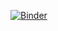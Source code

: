 [![Binder](https://binder.pangeo.io/badge_logo.svg)](https://binder.pangeo.io/v2/gh/raynamharris/2021-remote-computing-binder/latest?urlpath=rstudio)
